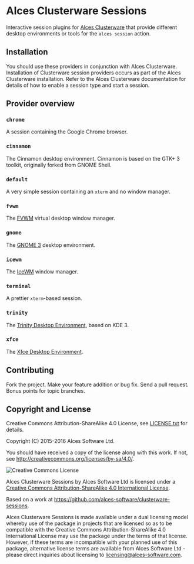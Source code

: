 # Alces Clusterware Sessions

Interactive session plugins for [Alces Clusterware](https://github.com/alces-software/clusterware) that provide different desktop environments or tools for the `alces session` action.

## Installation

You should use these providers in conjunction with Alces Clusterware.  Installation of Clusterware session providers occurs as part of the Alces Clusterware installation.  Refer to the Alces Clusterware documentation for details of how to enable a session type and start a session.

## Provider overview

### `chrome`

A session containing the Google Chrome browser.

### `cinnamon`

The Cinnamon desktop environment. Cinnamon is based on the GTK+ 3 toolkit, originally forked from GNOME Shell.

### `default`

A very simple session containing an `xterm` and no window manager.

### `fvwm`

The [FVWM](http://fvwm.org/) virtual desktop window manager.

### `gnome`

The [GNOME 3](https://www.gnome.org/) desktop environment.

### `icewm`

The [IceWM](http://www.icewm.org/) window manager.

### `terminal`

A prettier `xterm`-based session.

### `trinity`

The [Trinity Desktop Environment](https://www.trinitydesktop.org/), based on KDE 3.

### `xfce`

The [Xfce Desktop Environment](http://www.xfce.org/).

## Contributing

Fork the project. Make your feature addition or bug fix. Send a pull request. Bonus points for topic branches.

## Copyright and License

Creative Commons Attribution-ShareAlike 4.0 License, see [LICENSE.txt](LICENSE.txt) for details.

Copyright (C) 2015-2016 Alces Software Ltd.

You should have received a copy of the license along with this work.  If not, see <http://creativecommons.org/licenses/by-sa/4.0/>.

![Creative Commons License](https://i.creativecommons.org/l/by-sa/4.0/88x31.png)

Alces Clusterware Sessions by Alces Software Ltd is licensed under a [Creative Commons Attribution-ShareAlike 4.0 International License](http://creativecommons.org/licenses/by-sa/4.0/).

Based on a work at <https://github.com/alces-software/clusterware-sessions>.

Alces Clusterware Sessions is made available under a dual licensing model whereby use of the package in projects that are licensed so as to be compatible with the Creative Commons Attribution-ShareAlike 4.0 International License may use the package under the terms of that license. However, if these terms are incompatible with your planned use of this package, alternative license terms are available from Alces Software Ltd - please direct inquiries about licensing to [licensing@alces-software.com](mailto:licensing@alces-software.com).
